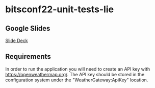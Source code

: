 # bitsconf22-unit-tests-lie

## Google Slides
[Slide Deck](https://docs.google.com/presentation/d/1QUkBQpqhWZUe0c0IiYIUYMu2AQG35NX_YeC2kY0pdrA/edit#slide=id.g12df887ea6a_0_18)

## Requirements
In order to run the application you will need to create an API key with https://openweathermap.org/.
The API key should be stored in the configuration system under the "WeatherGateway:ApiKey" location.
